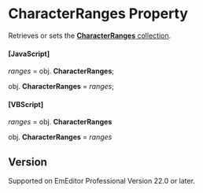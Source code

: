 # CharacterRanges Property

Retrieves or sets the [**CharacterRanges** collection](../character_ranges/index).

#### \[JavaScript\]

_ranges_ = obj. **CharacterRanges**;

obj. **CharacterRanges** = _ranges_;

#### \[VBScript\]

_ranges_ = obj. **CharacterRanges**

obj. **CharacterRanges** = _ranges_

## Version

Supported on EmEditor Professional Version 22.0 or later.